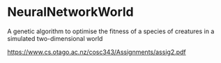 # NeuralNetworkWorld
A genetic algorithm to optimise the fitness of a species of creatures in a simulated two-dimensional world

https://www.cs.otago.ac.nz/cosc343/Assignments/assig2.pdf

